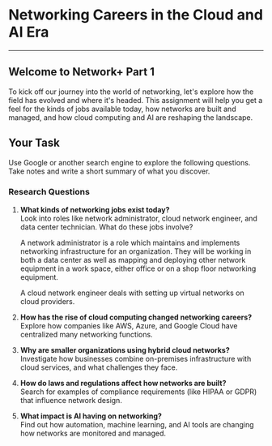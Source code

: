 # Networking Careers in the Cloud and AI Era
***

## Welcome to Network+ Part 1

To kick off our journey into the world of networking, let's explore how the field has evolved and where it's headed. This assignment will help you get a feel for the kinds of jobs available today, how networks are built and managed, and how cloud computing and AI are reshaping the landscape.

## Your Task

Use Google or another search engine to explore the following questions. Take notes and write a short summary of what you discover.

### Research Questions

1. **What kinds of networking jobs exist today?**  
   Look into roles like network administrator, cloud network engineer, and data center technician. What do these jobs involve?

   A network administrator is a role which maintains and implements networking infrastructure for an organization. They will be working in both a data center as well as mapping and deploying other network equipment in a work space, either office or on a shop floor networking equipment.

   A cloud network engineer deals with setting up virtual networks on cloud providers.

2. **How has the rise of cloud computing changed networking careers?**  
   Explore how companies like AWS, Azure, and Google Cloud have centralized many networking functions.

3. **Why are smaller organizations using hybrid cloud networks?**  
   Investigate how businesses combine on-premises infrastructure with cloud services, and what challenges they face.

4. **How do laws and regulations affect how networks are built?**  
   Search for examples of compliance requirements (like HIPAA or GDPR) that influence network design.

5. **What impact is AI having on networking?**  
   Find out how automation, machine learning, and AI tools are changing how networks are monitored and managed.


